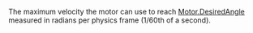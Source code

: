 The maximum velocity the motor can use to reach [Motor.DesiredAngle](https://developer.roblox.com/api-reference/property/Motor/DesiredAngle) measured in radians per physics frame (1/60th of a second).